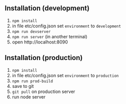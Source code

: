 ## Installation (development)

1. ```npm install```
2. in file etc/config.json set ```environment``` to ```development```
3. ```npm run devserver```
4. ```npm run server``` (in another terminal)
5. open http://localhost:8090

## Installation (production)
1. ```npm install```
2. in file etc/config.json set ```environment``` to ```production```
3. ```npm run prod-build```
4. save to git
5. ```git pull``` on production server
6. run node server
